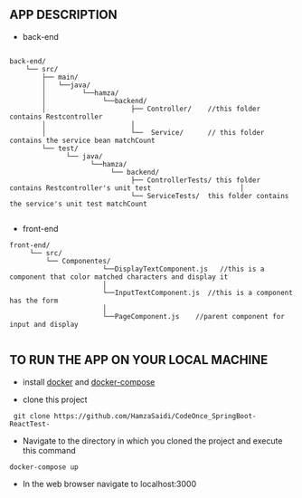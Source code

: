 ##                                APP DESCRIPTION


* back-end

```

back-end/
    └── src/
        ├── main/
        │   └──java/
        │         └──hamza/
        │              └──backend/
        │                     ├── Controller/    //this folder contains Restcontroller
        │                     │    
        │                     └──  Service/      // this folder contains the service bean matchCount
        └── test/
              └── java/
                    └──hamza/
                         └── backend/
                              ├── ControllerTests/ this folder contains Restcontroller's unit test                      │
                              └── ServiceTests/  this folder contains the service's unit test matchCount


```


* front-end
```
front-end/
     └── src/
         └── Componentes/
                       └──DisplayTextComponent.js   //this is a component that color matched characters and display it
                       │            
                       └──InputTextComponent.js  //this is a component has the form
                       │            
                       └──PageComponent.js    //parent component for input and display


```



##                      TO RUN THE APP ON YOUR LOCAL MACHINE





* install [docker](https://docs.docker.com/installation/) and [docker-compose](https://docs.docker.com/compose/install/)



* clone this project 


```
 git clone https://github.com/HamzaSaidi/CodeOnce_SpringBoot-ReactTest-
```



* Navigate to the directory in which you cloned the project and execute this command
```
docker-compose up
```

* In the web browser navigate to localhost:3000




